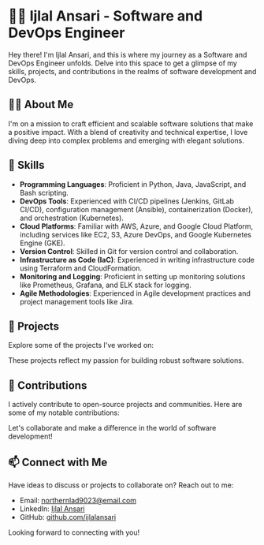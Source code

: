 # 👨‍💻 Ijlal Ansari - Software and DevOps Engineer

Hey there! I'm Ijlal Ansari, and this is where my journey as a Software and DevOps Engineer unfolds. Delve into this space to get a glimpse of my skills, projects, and contributions in the realms of software development and DevOps.

## 👨‍🚀 About Me

I'm on a mission to craft efficient and scalable software solutions that make a positive impact. With a blend of creativity and technical expertise, I love diving deep into complex problems and emerging with elegant solutions.

## 🔧 Skills

- **Programming Languages**: Proficient in Python, Java, JavaScript, and Bash scripting.
- **DevOps Tools**: Experienced with CI/CD pipelines (Jenkins, GitLab CI/CD), configuration management (Ansible), containerization (Docker), and orchestration (Kubernetes).
- **Cloud Platforms**: Familiar with AWS, Azure, and Google Cloud Platform, including services like EC2, S3, Azure DevOps, and Google Kubernetes Engine (GKE).
- **Version Control**: Skilled in Git for version control and collaboration.
- **Infrastructure as Code (IaC)**: Experienced in writing infrastructure code using Terraform and CloudFormation.
- **Monitoring and Logging**: Proficient in setting up monitoring solutions like Prometheus, Grafana, and ELK stack for logging.
- **Agile Methodologies**: Experienced in Agile development practices and project management tools like Jira.

## 🚀 Projects

Explore some of the projects I've worked on:


These projects reflect my passion for building robust software solutions.

## 🤝 Contributions

I actively contribute to open-source projects and communities. Here are some of my notable contributions:


Let's collaborate and make a difference in the world of software development!

## 📫 Connect with Me

Have ideas to discuss or projects to collaborate on? Reach out to me:

- Email: [northernlad9023@email.com](northernlad9023@email.com)
- LinkedIn: [Ijlal Ansari](https://www.linkedin.com/in/ijlal-ansari/)
- GitHub: [github.com/ijlalansari](https://github.com/ijlalxansari)

Looking forward to connecting with you!
